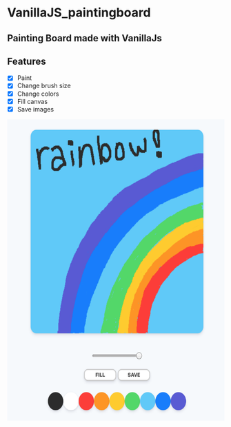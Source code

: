 # VanillaJS_paintingboard
Painting Board made with VanillaJs
---
## Features
- [x] Paint
- [x] Change brush size
- [x] Change colors
- [x] Fill canvas
- [x] Save images

<img src="./1.png" width="600" height="700"/>
